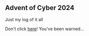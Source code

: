 ## Advent of Cyber 2024 ##
Just my log of it all

Don't click [here](./AOC2024.md)!
You've been warned...
